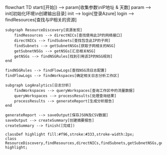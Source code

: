 flowchart TD
    start([开始]) --> param[收集参数\nIP地址 & 天数]
    param --> init[初始化环境\n创建输出目录]
    init --> login[登录Azure]
    login --> findResources[查找与IP相关的资源]
    
    subgraph ResourceDiscovery[资源发现]
        findResources --> directNICs[查找使用此IP的网络接口]
        directNICs --> findSubnets[查找包含此IP的子网]
        findSubnets --> getSubnetNSGs[获取子网相关的NSG]
        getSubnetNSGs --> getNSGs[汇总相关NSG]
        getNSGs --> findNSGRules[找到引用该IP的NSG规则]
    end
    
    findNSGRules --> findFlowLogs[查找NSG流日志配置]
    findFlowLogs --> findWorkspaces[确定相关日志分析工作区]
    
    subgraph LogAnalytics[日志分析]
        findWorkspaces --> queryWorkspaces[查询工作区中的流量数据]
        queryWorkspaces --> processResults[处理查询结果]
        processResults --> generateReport[生成分析报告]
    end
    
    generateReport --> saveOutput[保存JSON及CSV数据]
    saveOutput --> createSummary[创建摘要报告]
    createSummary --> finish([完成])
    
    classDef highlight fill:#f96,stroke:#333,stroke-width:2px;
    class ResourceDiscovery,findResources,directNICs,findSubnets,getSubnetNSGs,getNSGs,findNSGRules highlight;